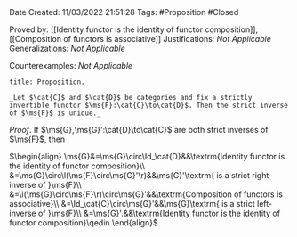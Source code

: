 <br />
<br />

Date Created: 11/03/2022 21:51:28
Tags: #Proposition #Closed 

Proved by: [[Identity functor is the identity of functor composition]], [[Composition of functors is associative]]
Justifications: _Not Applicable_
Generalizations: _Not Applicable_

Counterexamples: _Not Applicable_

``` ad-Proposition
title: Proposition.

_Let $\cat{C}$ and $\cat{D}$ be categories and fix a strictly invertible functor $\ms{F}:\cat{C}\to\cat{D}$. Then the strict inverse of $\ms{F}$ is unique._

```

_Proof_. If $\ms{G},\ms{G}':\cat{D}\to\cat{C}$ are both strict inverses of $\ms{F}$, then

$\begin{align}
    \ms{G}&=\ms{G}\circ\Id_\cat{D}&&\textrm{Identity functor is the identity of functor composition}\\
    &=\ms{G}\circ\l(\ms{F}\circ\ms{G}'\r)&&\ms{G}'\textrm{ is a strict right-inverse of }\ms{F}\\
    &=\l(\ms{G}\circ\ms{F}\r)\circ\ms{G}'&&\textrm{Composition of functors is associative}\\
    &=\Id_\cat{C}\circ\ms{G}'&&\ms{G}\textrm{ is a strict left-inverse of }\ms{F}\\
    &=\ms{G}'.&&\textrm{Identity functor is the identity of functor composition}\qedin
\end{align}$
